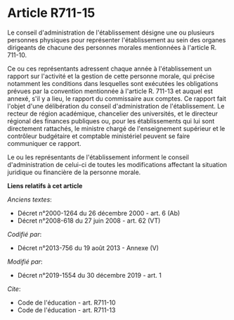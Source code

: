 # Article R711-15

Le conseil d'administration de l'établissement désigne une ou plusieurs personnes physiques pour représenter l'établissement
au sein des organes dirigeants de chacune des personnes morales mentionnées à l'article R. 711-10.

Ce ou ces représentants adressent chaque année à l'établissement un rapport sur l'activité et la gestion de cette personne
morale, qui précise notamment les conditions dans lesquelles sont exécutées les obligations prévues par la convention
mentionnée à l'article R. 711-13 et auquel est annexé, s'il y a lieu, le rapport du commissaire aux comptes. Ce rapport fait
l'objet d'une délibération du conseil d'administration de l'établissement. Le recteur de région académique, chancelier des
universités, et le directeur régional des finances publiques ou, pour les établissements qui lui sont directement rattachés,
le ministre chargé de l'enseignement supérieur et le contrôleur budgétaire et comptable ministériel peuvent se faire
communiquer ce rapport.

Le ou les représentants de l'établissement informent le conseil d'administration de celui-ci de toutes les modifications
affectant la situation juridique ou financière de la personne morale.

**Liens relatifs à cet article**

_Anciens textes_:

  - Décret n°2000-1264 du 26 décembre 2000 - art. 6 (Ab)
  - Décret n°2008-618 du 27 juin 2008 - art. 62 (VT)

_Codifié par_:

  - Décret n°2013-756 du 19 août 2013 -  Annexe (V)

_Modifié par_:

  - Décret n°2019-1554 du 30 décembre 2019 - art. 1

_Cite_:

  - Code de l'éducation - art. R711-10
  - Code de l'éducation - art. R711-13
